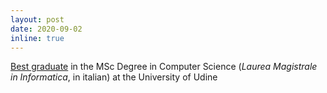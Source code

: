```yaml
---
layout: post
date: 2020-09-02
inline: true
---
```


[Best graduate](assets/pdf/documents/msc/graduates_ranking.pdf) in the MSc Degree in Computer Science (*Laurea Magistrale in Informatica*, in italian) at the University of Udine 
